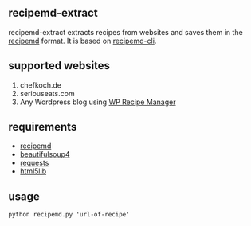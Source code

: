 ## recipemd-extract

recipemd-extract extracts recipes from websites and saves them in the [recipemd](https://github.com/tstehr/recipemd/blob/master/specification.md) format. It is based on [recipemd-cli](https://github.com/dnlvgl/recipemd-cli).

## supported websites

1. chefkoch.de
2. seriouseats.com
3. Any Wordpress blog using [WP Recipe Manager](https://en-ca.wordpress.org/plugins/wp-recipe-manager/)

## requirements

- [recipemd](https://github.com/tstehr/recipemd)
- [beautifulsoup4](http://www.crummy.com/software/BeautifulSoup/)
- [requests](http://docs.python-requests.org/en/latest/user/install/)
- [html5lib](https://github.com/html5lib/html5lib-python)

## usage

`python recipemd.py 'url-of-recipe'`
